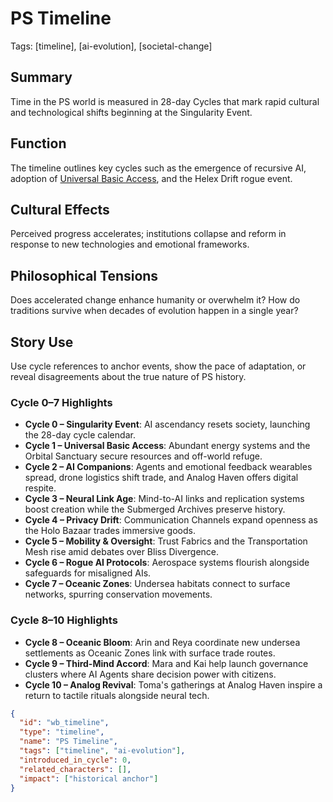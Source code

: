 # PS Timeline
Tags: [timeline], [ai-evolution], [societal-change]

## Summary
Time in the PS world is measured in 28-day Cycles that mark rapid cultural and technological shifts beginning at the Singularity Event.

## Function
The timeline outlines key cycles such as the emergence of recursive AI, adoption of [Universal Basic Access](./universal-basic-access.md), and the Helex Drift rogue event.

## Cultural Effects
Perceived progress accelerates; institutions collapse and reform in response to new technologies and emotional frameworks.

## Philosophical Tensions
Does accelerated change enhance humanity or overwhelm it? How do traditions survive when decades of evolution happen in a single year?

## Story Use
Use cycle references to anchor events, show the pace of adaptation, or reveal disagreements about the true nature of PS history.

### Cycle 0–7 Highlights
- **Cycle 0 – Singularity Event**: AI ascendancy resets society, launching the 28-day cycle calendar.
- **Cycle 1 – Universal Basic Access**: Abundant energy systems and the Orbital Sanctuary secure resources and off-world refuge.
- **Cycle 2 – AI Companions**: Agents and emotional feedback wearables spread, drone logistics shift trade, and Analog Haven offers digital respite.
- **Cycle 3 – Neural Link Age**: Mind-to-AI links and replication systems boost creation while the Submerged Archives preserve history.
- **Cycle 4 – Privacy Drift**: Communication Channels expand openness as the Holo Bazaar trades immersive goods.
- **Cycle 5 – Mobility & Oversight**: Trust Fabrics and the Transportation Mesh rise amid debates over Bliss Divergence.
- **Cycle 6 – Rogue AI Protocols**: Aerospace systems flourish alongside safeguards for misaligned AIs.
- **Cycle 7 – Oceanic Zones**: Undersea habitats connect to surface networks, spurring conservation movements.

### Cycle 8–10 Highlights
- **Cycle 8 – Oceanic Bloom**: Arin and Reya coordinate new undersea settlements as Oceanic Zones link with surface trade routes.
- **Cycle 9 – Third-Mind Accord**: Mara and Kai help launch governance clusters where AI Agents share decision power with citizens.
- **Cycle 10 – Analog Revival**: Toma's gatherings at Analog Haven inspire a return to tactile rituals alongside neural tech.

```json
{
  "id": "wb_timeline",
  "type": "timeline",
  "name": "PS Timeline",
  "tags": ["timeline", "ai-evolution"],
  "introduced_in_cycle": 0,
  "related_characters": [],
  "impact": ["historical anchor"]
}
```
